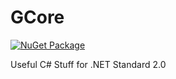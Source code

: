 GCore
======
[![NuGet Package](https://img.shields.io/nuget/v/GCore.svg)](https://www.nuget.org/packages/GCore)

Useful C# Stuff for .NET Standard 2.0